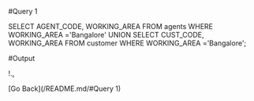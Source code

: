 #Query 1

SELECT AGENT_CODE, WORKING_AREA FROM agents WHERE WORKING_AREA ='Bangalore'
UNION
SELECT CUST_CODE, WORKING_AREA FROM customer WHERE WORKING_AREA ='Bangalore'; 

#Output

!.[.](/images/query1.jpg)

[Go Back](/README.md/#Query 1)
